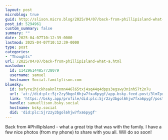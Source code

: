 ```yaml
---
layout: post
microblog: true
guid: http://slison.micro.blog/2025/04/07/back-from-phillipisland-what-a.html
post_id: 5294961
custom_summary: false
summary: ""
date: 2025-04-07T10:12:39-0000
lastmod: 2025-04-07T10:12:39-0000
type: post
categories:
- "Thoughts"
url: /2025/04/07/back-from-phillipisland-what-a.html
mastodon:
  id: 114296144857738079
  username: samuel
  hostname: Social.familylison.com
bluesky:
  id: bafyreihjckhsaknltnmn446l65txj4sq44q4dpps3egswy3ninh57t2n7u
  url: 'at://did:plc:5jr2zy3bgol6hjw7fxa6pygf/app.bsky.feed.post/3lm7px5j6yq2a'
  link: 'https://bsky.app/profile/did:plc:5jr2zy3bgol6hjw7fxa6pygf/post/3lm7px5j6yq2a'
  handle: samuellison.bsky.social
  hostname: bsky.social
  did: 'did:plc:5jr2zy3bgol6hjw7fxa6pygf'
---
```

Back from #PhillipIsland - what a great trip that was with the family. I have a few nice photos (from my phone) to share with you all. Will do so soon!
